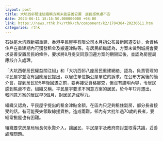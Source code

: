 ```yaml
---
layout: post
title: 大坑西邨關注組織稱方案未能妥善安置　居民感焦慮不安
date: 2023-06-11 18:16:50.000000000 +08:00
link: https://news.rthk.hk/rthk/ch/component/k2/1704384-20230611.htm
categories: rthk
---
```


石硤尾大坑西新邨重建，香港平民屋宇有限公司本月初公布最新回遷安排，合資格住戶在重建期內可獲發租金及搬遷津貼等。有居民組織認為，方案未做到城規會要求妥善安置居民的條件，要求將8月提交同意回遷方案的期限延後，並認為房屋局應該介入處理。

「大坑西邨居民權益關注組」和「大坑西邨八座居民重建網絡」認為，負責管理的平民屋宇並沒有回應居民提出，以居住單位換公屋單位的訴求。在公布方案後的簡介會，提到居民於5年後回遷之前，要再接受資格審查，但沒有講明內容，令居民感到焦慮不安。組織又稱，平民屋宇要求不同意方案的居民，於今年12月遷出，較同意方案的居民早3個月，對居民造成壓力。

組織又認為，平民屋宇提出的租金津貼金額，在區內只足夠租住劏房，部分長者接受的話，有可能喪失領取綜援資格，造成兩難。邨內有大批年過70歲的長者，要經常搬屋也有困難。

組織要求房屋局局長何永賢介入，讓居民、平民屋宇及政府商討並取得共識，妥善處理問題。
